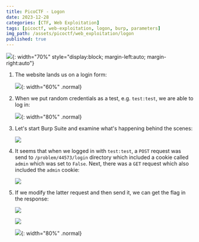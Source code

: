 ```yaml
---
title: PicoCTF - Logon
date: 2023-12-28
categories: [CTF, Web Exploitation]
tags: [picoctf, web-exploitation, logon, burp, parameters]
img_path: /assets/picoctf/web_exploitation/logon
published: true
---
```


![](room_banner.png){: width="70%" style="display:block; margin-left:auto; margin-right:auto"}

1. The website lands us on a login form:

    ![](home.png){: width="60%" .normal}

2. When we put random credentials as a test, e.g. `test:test`, we are able to log in:

    ![](test_login.png){: width="80%" .normal}

3. Let's start Burp Suite and examine what's happening behind the scenes:

    ![](login_process_burp.png)

4. It seems that when we logged in with `test:test`, a `POST` request was send to `/problem/44573/login` directory which included a cookie called `admin` which was set to `False`. Next, there was a `GET` request which also included the `admin` cookie:

    ![](get_flag_request.png)

5. If we modify the latter request and then send it, we can get the flag in the response:

    ![](modified_request.png)

    ![](flag.png)

    ![](flag_browser.png){: width="80%" .normal}



